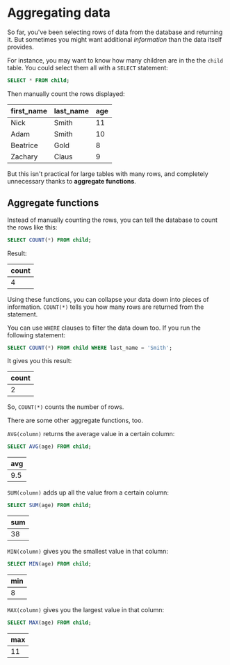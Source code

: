 # Aggregating data

So far, you've been selecting rows of data from the database and returning it. But sometimes you might want additional _information_ than the data itself provides.

For instance, you may want to know how many children are in the the `child` table. You could select them all with a `SELECT` statement:

```sql
SELECT * FROM child;
```

Then manually count the rows displayed:

| **first_name** | **last_name** | **age** |
| -------------- | ------------- | ------- |
| Nick           | Smith         | 11      |
| Adam           | Smith         | 10      |
| Beatrice       | Gold          | 8       |
| Zachary        | Claus         | 9       |

But this isn't practical for large tables with many rows, and completely unnecessary thanks to **aggregate functions**.

## Aggregate functions

Instead of manually counting the rows, you can tell the database to count the rows like this:

```sql
SELECT COUNT(*) FROM child;
```

Result:

| **count** |
| --------- |
| 4         |

Using these functions, you can collapse your data down into pieces of information. `COUNT(*)` tells you how many rows are returned from the statement.

You can use `WHERE` clauses to filter the data down too. If you run the following statement:

```sql
SELECT COUNT(*) FROM child WHERE last_name = 'Smith';
```

It gives you this result:

| **count** |
| --------- |
| 2         |

So, `COUNT(*)` counts the number of rows.

There are some other aggregate functions, too.

`AVG(column)` returns the average value in a certain column:

```sql
SELECT AVG(age) FROM child;
```

| **avg** |     
| ------- | 
| 9.5     |   

`SUM(column)` adds up all the value from a certain column:

```sql
SELECT SUM(age) FROM child;
```

| **sum** |   
| ------- | 
| 38      |  

`MIN(column)` gives you the smallest value in that column:

```sql
SELECT MIN(age) FROM child;
```

| **min** |  
| ------- | 
| 8       | 

`MAX(column)` gives you the largest value in that column:

```sql
SELECT MAX(age) FROM child;
```

| **max** |  
| ------- | 
| 11      | 
